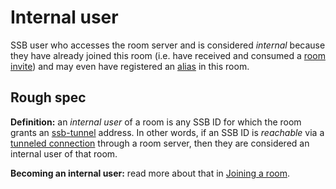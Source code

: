 # Internal user

SSB user who accesses the room server and is considered *internal* because they have already joined this room (i.e. have received and consumed a [room invite](../Room/Room%20invite.md)) and may even have registered an [alias](../Alias/Readme.md) in this room.

## Rough spec

**Definition:** an *internal user* of a room is any SSB ID for which the room grants an [ssb-tunnel](https://github.com/ssbc/ssb-tunnel) address. In other words, if an SSB ID is *reachable* via a [tunneled connection](../Room/Tunneled%20connection.md) through a room server, then they are considered an internal user of that room.

**Becoming an internal user:** read more about that in [Joining a room](../Room/Joining.md).